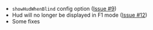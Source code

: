 - `showHudWhenBlind` config option ([Issue #9](https://github.com/jahirxtrap/healthindicatortxf/issues/9))
- Hud will no longer be displayed in F1 mode ([Issue #12](https://github.com/jahirxtrap/healthindicatortxf/issues/12))
- Some fixes